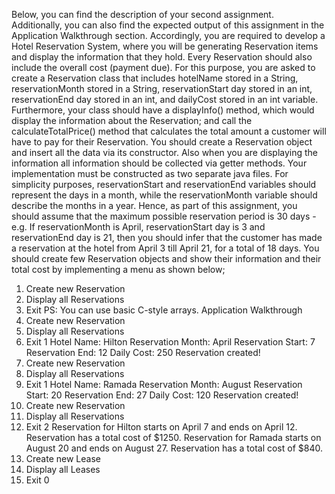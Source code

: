 Below, you can find the description of your second assignment. Additionally,
you can also find the expected output of this assignment in the Application
Walkthrough section.
Accordingly, you are required to develop a Hotel Reservation System, where you
will be generating Reservation items and display the information that they
hold. Every Reservation should also include the overall cost (payment due).
For this purpose, you are asked to create a Reservation class that includes
hotelName stored in a String, reservationMonth stored in a String,
reservationStart day stored in an int, reservationEnd day stored in an int, and
dailyCost stored in an int variable. Furthermore, your class should have a
displayInfo() method, which would display the information about the
Reservation; and call the calculateTotalPrice() method that calculates the total
amount a customer will have to pay for their Reservation. You should create a
Reservation object and insert all the data via its constructor. Also when you are
displaying the information all information should be collected via getter
methods. Your implementation must be constructed as two separate java files.
For simplicity purposes, reservationStart and reservationEnd variables should
represent the days in a month, while the reservationMonth variable should
describe the months in a year. Hence, as part of this assignment, you should
assume that the maximum possible reservation period is 30 days - e.g. If
reservationMonth is April, reservationStart day is 3 and reservationEnd day is
21, then you should infer that the customer has made a reservation at the
hotel from April 3 till April 21, for a total of 18 days. 
You should create few Reservation objects and show their information and their
total cost by implementing a menu as shown below;
1. Create new Reservation
2. Display all Reservations
0. Exit
PS: You can use basic C-style arrays.
Application Walkthrough
1. Create new Reservation
2. Display all Reservations
0. Exit
1
Hotel Name: Hilton
Reservation Month: April
Reservation Start: 7
Reservation End: 12
Daily Cost: 250
Reservation created!
1. Create new Reservation
2. Display all Reservations
0. Exit
1
Hotel Name: Ramada
Reservation Month: August
Reservation Start: 20
Reservation End: 27
Daily Cost: 120
Reservation created!
1. Create new Reservation
2. Display all Reservations
0. Exit
2
Reservation for Hilton starts on April 7 and ends on April 12. Reservation has
a total cost of $1250.
Reservation for Ramada starts on August 20 and ends on August 27. Reservation
has a total cost of $840.
1. Create new Lease
2. Display all Leases
0. Exit
0
